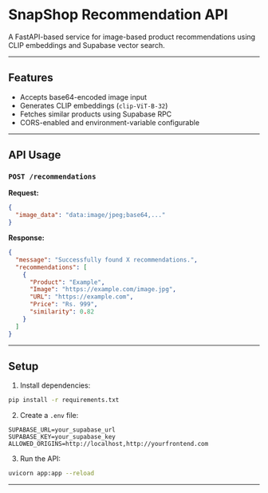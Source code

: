 # SnapShop Recommendation API

A FastAPI-based service for image-based product recommendations using CLIP embeddings and Supabase vector search.

---

## Features

- Accepts base64-encoded image input
- Generates CLIP embeddings (`clip-ViT-B-32`)
- Fetches similar products using Supabase RPC
- CORS-enabled and environment-variable configurable

---

## API Usage

### `POST /recommendations`

**Request:**
```json
{
  "image_data": "data:image/jpeg;base64,..."
}
```

**Response:**
```json
{
  "message": "Successfully found X recommendations.",
  "recommendations": [
    {
      "Product": "Example",
      "Image": "https://example.com/image.jpg",
      "URL": "https://example.com",
      "Price": "Rs. 999",
      "similarity": 0.82
    }
  ]
}
```

---

## Setup

1. Install dependencies:
```bash
pip install -r requirements.txt
```

2. Create a `.env` file:
```
SUPABASE_URL=your_supabase_url
SUPABASE_KEY=your_supabase_key
ALLOWED_ORIGINS=http://localhost,http://yourfrontend.com
```

3. Run the API:
```bash
uvicorn app:app --reload
```

---


